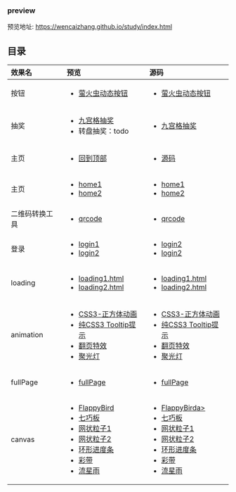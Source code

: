 ### preview

预览地址: https://wencaizhang.github.io/study/index.html

## 目录


<table>
  <thead>
    <tr style="text-align: left;">
      <th>效果名</th>
      <th>预览</th>
      <th>源码</th>
    </tr>
  </thead>
  <tbody>
    <tr>
      <td>按钮</td>
      <td>
        <ul>
          <li><a href="https://wencaizhang.github.io/study/button/button1.html" target="blank">萤火虫动态按钮</a></li>
        </ul>
      </td>
      <td>
        <ul>
          <li><a href="https://github.com/wencaizhang/study/blob/master/button/button1.html" target="blank">萤火虫动态按钮</a></li>
        </ul>
      </td>
    </tr>
    <tr>
      <td>抽奖</td>
      <td>
        <ul>
          <li><a href="https://wencaizhang.github.io/study/9宫格抽奖.html" target="blank">九宫格抽奖</a></li>
          <li>转盘抽奖：todo</li>
        </ul>
      </td>
      <td>
        <ul>
          <li><a href="https://github.com/wencaizhang/study/blob/master/9宫格抽奖.html" target="blank">九宫格抽奖</a></li>
        </ul>
      </td>
    </tr>
    <tr>
      <td>主页</td>
      <td>
        <ul>
          <li><a href="https://wencaizhang.github.io/study/backtop/index.html" target="blank">回到顶部</a></li>
        </ul>
      </td>
      <td>
        <ul>
          <li><a href="https://github.com/wencaizhang/study/blob/master/backtop/index.html" target="blank">源码</a></li>
        </ul>
      </td>
    </tr>
    <tr>
      <td>主页</td>
      <td>
        <ul>
          <li><a href="https://wencaizhang.github.io/study/home/home1.html" target="blank">home1</a></li>
          <li><a href="https://wencaizhang.github.io/study/home/home2.html" target="blank">home2</a></li>
        </ul>
      </td>
      <td>
        <ul>
          <li><a href="https://github.com/wencaizhang/study/blob/master/home/home1.html" target="blank">home1</a></li>
          <li><a href="https://github.com/wencaizhang/study/blob/master/home/home2.html" target="blank">home2</a></li>
        </ul>
      </td>
    </tr>
    <tr>
      <td>二维码转换工具</td>
      <td>
        <ul>
          <li><a href="https://wencaizhang.github.io/study/tools/qrcode.html" target="blank">qrcode</a></li>
        </ul>
      </td>
      <td>
        <ul>
          <li><a href="https://github.com/wencaizhang/study/blob/master/tools/qrcode.html" target="blank">qrcode</a></li>
        </ul>
      </td>
    </tr>
    <tr>
      <td>登录</td>
      <td>
        <ul>
          <li><a href="https://wencaizhang.github.io/study/login/login1.html" target="blank">login1</a></li>
          <li><a href="https://wencaizhang.github.io/study/login/login2/login.html" target="blank">login2</a></li>
        </ul>
      </td>
      <td>
        <ul>
          <li><a href="https://github.com/wencaizhang/study/blob/master/login/login1.html" target="blank">login2</a></li>
          <li><a href="https://github.com/wencaizhang/study/blob/master/login/login2/login.html" target="blank">login2</a></li>
        </ul>
      </td>
    </tr>
    <tr>
      <td>loading</td>
      <td>
        <ul>
          <li><a href="https://wencaizhang.github.io/study/loading/loading1.html" target="blank">loading1.html</a></li>
          <li><a href="https://wencaizhang.github.io/study/loading/loading2.html" target="blank">loading2.html</a></li>
        </ul>
      </td>
      <td>
        <ul>
          <li><a href="https://github.com/wencaizhang/study/blob/master/loading/loading1.html" target="blank">loading1.html</a></li>
          <li><a href="https://github.com/wencaizhang/study/blob/master/loading/loading2.html" target="blank">loading2.html</a></li>
        </ul>
      </td>
    </tr>
    <tr>
      <td>animation</td>
      <td>
        <ul>
          <li><a href="https://wencaizhang.github.io/study/animation/CSS3-正方体动画.html" target="blank">CSS3-正方体动画</a></li>
          <li><a href="https://wencaizhang.github.io/study/animation/css3-tooltip.html" target="blank">纯CSS3 Tooltip提示</a></li>
          <li><a href="https://wencaizhang.github.io/study/animation/flip-book.html" target="blank">翻页特效</a></li>
          <li><a href="https://wencaizhang.github.io/study/animation/spotlight.html" target="blank">聚光灯</a></li>
        </ul>
      </td>
      <td>
        <ul>
          <li><a href="https://github.com/wencaizhang/study/blob/master/animation/CSS3-正方体动画.html" target="blank">CSS3-正方体动画</a></li>
          <li><a href="https://github.com/wencaizhang/study/blob/master/animation/css3-tooltip.html" target="blank">纯CSS3 Tooltip提示</a></li>
          <li><a href="https://github.com/wencaizhang/study/blob/master/animation/flip-book.html" target="blank">翻页特效</a></li>
          <li><a href="https://github.com/wencaizhang/study/blob/master/animation/spotlight.html" target="blank">聚光灯</a></li>
        </ul>
      </td>
    </tr>
    <tr>
      <td>fullPage</td>
      <td>
        <ul>
          <li><a href="https://wencaizhang.github.io/study/fullPage/index.html" target="blank">fullPage</a></li>
        </ul>
        </td>
        <td>
        <ul>
          <li><a href="https://github.com/wencaizhang/study/blob/master/fullPage/index.html" target="blank">fullPage</a></li>
        </ul>
      </td>
    </tr>
    <tr>
      <td>canvas</td>
      <td>
        <ul>
          <li><a href="https://wencaizhang.github.io/study/canvas/FlappyBird/index.html" target="blank">FlappyBird</a></li>
          <li><a href="https://wencaizhang.github.io/study/canvas/七巧板.html" target="blank">七巧板</a></li>
          <li><a href="https://wencaizhang.github.io/study/canvas/nest1.html" target="blank">网状粒子1</a></li>
          <li><a href="https://wencaizhang.github.io/study/canvas/nest2.html" target="blank">网状粒子2</a></li>
          <li><a href="https://wencaizhang.github.io/study/canvas/index.html" target="blank">环形进度条</a></li>
          <li><a href="https://wencaizhang.github.io/study/canvas/canvas-ribbon-color.html" target="blank">彩带</a></li>
          <li><a href="https://wencaizhang.github.io/study/canvas/star-shower.html" target="blank">流星雨</a></li>
        </ul>
      </td>
      <td>
        <ul>
          <li><a href="https://github.com/wencaizhang/study/blob/master/canvas/FlappyBird/index.html" target="blank">FlappyBird</</li>a>
          <li><a href="https://github.com/wencaizhang/study/blob/master/canvas/七巧板.html" target="blank">七巧板</a></li>
          <li><a href="https://github.com/wencaizhang/study/blob/master/canvas/nest1.html" target="blank">网状粒子1</a></li>
          <li><a href="https://github.com/wencaizhang/study/blob/master/canvas/nest2.html" target="blank">网状粒子2</a></li>
          <li><a href="https://github.com/wencaizhang/study/blob/master/canvas/index.html" target="blank">环形进度条</a></li>
          <li><a href="https://github.com/wencaizhang/study/blob/master/canvas/canvas-ribbon-color.html" target="blank">彩带</a></li>
          <li><a href="https://github.com/wencaizhang/study/blob/master/canvas/star-shower.html" target="blank">流星雨</a></li>
        </ul>
      </td>
    </tr>
  </tbody>
</table>
